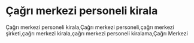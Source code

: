 # Çağrı merkezi personeli kirala
Çağrı merkezi personeli kirala,Çağrı merkezi personeli,çağrı merkezi şirketi,çağrı merkezi kirala,çağrı merkezi personeli kiralama,Çağrı Merkezi
